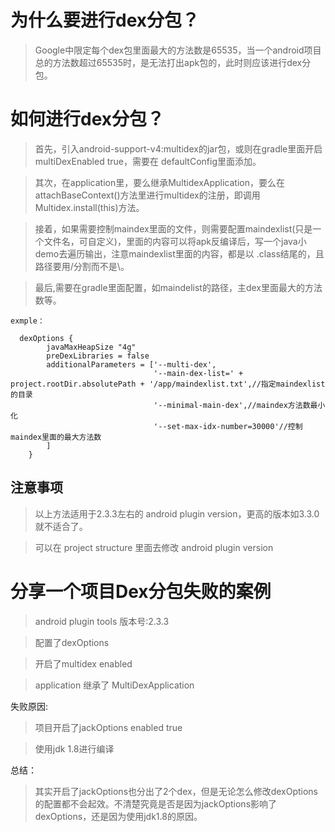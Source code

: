 # 为什么要进行dex分包？
    
> Google中限定每个dex包里面最大的方法数是65535，当一个android项目总的方法数超过65535时，是无法打出apk包的，此时则应该进行dex分包。

# 如何进行dex分包？

> 首先，引入android-support-v4:multidex的jar包，或则在gradle里面开启  multiDexEnabled true，需要在 defaultConfig里面添加。

> 其次，在application里，要么继承MultidexApplication，要么在attachBaseContext()方法里进行multidex的注册，即调用 Multidex.install(this)方法。

> 接着，如果需要控制maindex里面的文件，则需要配置maindexlist(只是一个文件名，可自定义)，里面的内容可以将apk反编译后，写一个java小demo去遍历输出，注意maindexlist里面的内容，都是以 .class结尾的，且路径要用/分割而不是\。

> 最后,需要在gradle里面配置，如maindelist的路径，主dex里面最大的方法数等。

```
exmple：

  dexOptions {
        javaMaxHeapSize "4g"
        preDexLibraries = false
        additionalParameters = ['--multi-dex',
                                '--main-dex-list=' + project.rootDir.absolutePath + '/app/maindexlist.txt',//指定maindexlist的目录
                                '--minimal-main-dex',//maindex方法数最小化
                                '--set-max-idx-number=30000'//控制maindex里面的最大方法数
        ]
    }

```

## 注意事项

> 以上方法适用于2.3.3左右的 android plugin version，更高的版本如3.3.0就不适合了。

> 可以在 project structure 里面去修改 android plugin version


# 分享一个项目Dex分包失败的案例

> android plugin tools 版本号:2.3.3

> 配置了dexOptions

> 开启了multidex enabled

> application 继承了 MultiDexApplication

失败原因:

> 项目开启了jackOptions enabled true

> 使用jdk 1.8进行编译

总结：
> 其实开启了jackOptions也分出了2个dex，但是无论怎么修改dexOptions的配置都不会起效。不清楚究竟是否是因为jackOptions影响了dexOptions，还是因为使用jdk1.8的原因。
    
    

